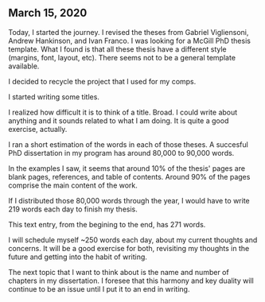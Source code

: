 ## March 15, 2020

Today, I started the journey. I revised the theses from Gabriel Vigliensoni, Andrew Hankinson, and Ivan Franco. I was looking for a McGill PhD thesis template. What I found is that all these thesis have a different style (margins, font, layout, etc). There seems not to be a general template available.

I decided to recycle the project that I used for my comps.

I started writing some titles.

I realized how difficult it is to think of a title. Broad. I could write about anything and it sounds related to what I am doing. It is quite a good exercise, actually.

I ran a short estimation of the words in each of those theses. A succesful PhD dissertation in my program has around 80,000 to 90,000 words.

In the examples I saw, it seems that around 10% of the thesis' pages are blank pages, references, and table of contents. Around 90% of the pages comprise the main content of the work.

If I distributed those 80,000 words through the year, I would have to write 219 words each day to finish my thesis.

This text entry, from the begining to the end, has 271 words.

I will schedule myself ~250 words each day, about my current thoughts and concerns. It will be a good exercise for both, revisiting my thoughts in the future and getting into the habit of writing.

The next topic that I want to think about is the name and number of chapters in my dissertation. I foresee that this harmony and key duality will continue to be an issue until I put it to an end in writing.